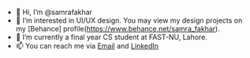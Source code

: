 - 👋 Hi, I’m @samrafakhar
- 👀 I’m interested in UI/UX design. You may view my design projects on my [Behance] profile(https://www.behance.net/samra_fakhar).
- 🏫 I’m currently a final year CS student at FAST-NU, Lahore.
- 📫 You can reach me via [Email](fakharsamra20@gmail.com) and [LinkedIn](https://www.linkedin.com/in/samra-fakhar/)


<!---
samrafakhar/samrafakhar is a ✨ special ✨ repository because its `README.md` (this file) appears on your GitHub profile.
You can click the Preview link to take a look at your changes.
--->
